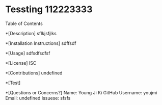 
  # Tessting 112223333

  Table of Contents

  *[Description] 
  sflkjsfjlks
  
  *[Installation Instructions]
  sdffsdf

  *[Usage]
  sdfsdfsdfsf

  *[License]
  ISC

  *[Contributions]
  undefined

  *[Test]

  *[Questions or Concerns?]
  Name: Young Ji Ki
  GitHub Username: youjmi
  Email: undefined
  Issuese: sfsfs
  


  
  
  
  